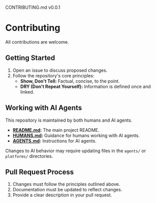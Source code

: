 CONTRIBUTING.md v0.0.1

# Contributing

All contributions are welcome.

## Getting Started

1. Open an issue to discuss proposed changes.
2. Follow the repository's core principles:
   - **Show, Don't Tell:** Factual, concise, to the point.
   - **DRY (Don't Repeat Yourself):** Information is defined once and linked.

## Working with AI Agents

This repository is maintained by both humans and AI agents.

- **[README.md](./README.md):** The main project README.
- **[HUMANS.md](./HUMANS.md):** Guidance for humans working with AI agents.
- **[AGENTS.md](./AGENTS.md):** Instructions for AI agents.

Changes to AI behavior may require updating files in the `agents/` or `platforms/` directories.

## Pull Request Process

1. Changes must follow the principles outlined above.
2. Documentation must be updated to reflect changes.
3. Provide a clear description in your pull request.
